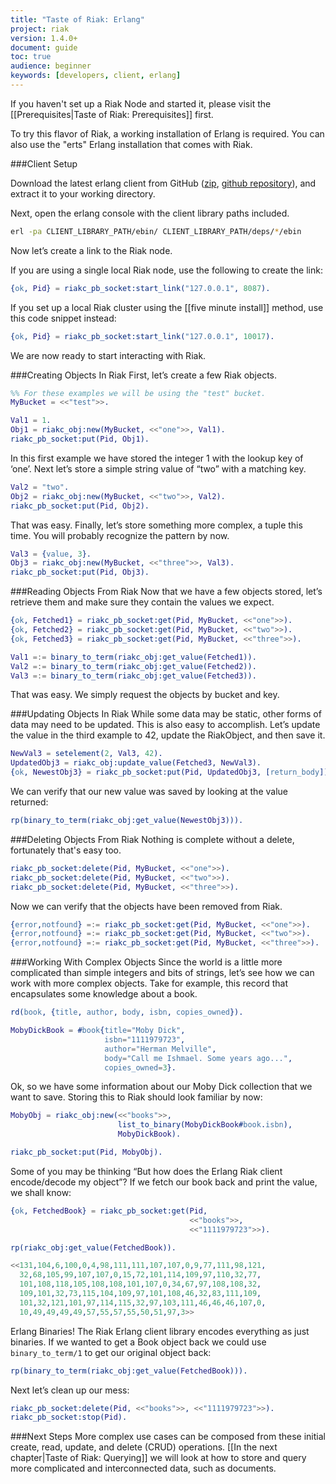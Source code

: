 ```yaml
---
title: "Taste of Riak: Erlang"
project: riak
version: 1.4.0+
document: guide
toc: true
audience: beginner
keywords: [developers, client, erlang]
---
```


If you haven't set up a Riak Node and started it, please visit the [[Prerequisites|Taste of Riak: Prerequisites]] first.

To try this flavor of Riak, a working installation of Erlang is required. You can also use the "erts" Erlang installation that comes with Riak. 

###Client Setup

Download the latest erlang client from GitHub ([zip](https://github.com/basho/riak-erlang-client/archive/master.zip), [github repository](https://github.com/basho/riak-erlang-client/)), and extract it to your working directory.

Next, open the erlang console with the client library paths included.

```bash
erl -pa CLIENT_LIBRARY_PATH/ebin/ CLIENT_LIBRARY_PATH/deps/*/ebin
```

Now let’s create a link to the Riak node.  

If you are using a single local Riak node, use the following to create the link:

```erlang
{ok, Pid} = riakc_pb_socket:start_link("127.0.0.1", 8087).
```

If you set up a local Riak cluster using the [[five minute install]] method, use this code snippet instead:

```erlang
{ok, Pid} = riakc_pb_socket:start_link("127.0.0.1", 10017).
```

We are now ready to start interacting with Riak.

###Creating Objects In Riak
First, let’s create a few Riak objects.

```erlang
%% For these examples we will be using the "test" bucket.
MyBucket = <<"test">>.

Val1 = 1.
Obj1 = riakc_obj:new(MyBucket, <<"one">>, Val1).
riakc_pb_socket:put(Pid, Obj1).
```

In this first example we have stored the integer 1 with the lookup key of ‘one’.  Next let’s store a simple string value of “two” with a matching key.

```erlang
Val2 = "two".
Obj2 = riakc_obj:new(MyBucket, <<"two">>, Val2).
riakc_pb_socket:put(Pid, Obj2).
```

That was easy.  Finally, let’s store something more complex, a tuple this time.  You will probably recognize the pattern by now.

```erlang
Val3 = {value, 3}.
Obj3 = riakc_obj:new(MyBucket, <<"three">>, Val3).
riakc_pb_socket:put(Pid, Obj3).
```

###Reading Objects From Riak
Now that we have a few objects stored, let’s retrieve them and make sure they contain the values we expect.

```erlang
{ok, Fetched1} = riakc_pb_socket:get(Pid, MyBucket, <<"one">>).
{ok, Fetched2} = riakc_pb_socket:get(Pid, MyBucket, <<"two">>).
{ok, Fetched3} = riakc_pb_socket:get(Pid, MyBucket, <<"three">>).

Val1 =:= binary_to_term(riakc_obj:get_value(Fetched1)).
Val2 =:= binary_to_term(riakc_obj:get_value(Fetched2)).
Val3 =:= binary_to_term(riakc_obj:get_value(Fetched3)).
```

That was easy.  We simply request the objects by bucket and key. 

###Updating Objects In Riak
While some data may be static, other forms of data may need to be updated.  This is also easy to accomplish.  Let’s update the value in the third example to 42, update the RiakObject, and then save it.  

```erlang
NewVal3 = setelement(2, Val3, 42).
UpdatedObj3 = riakc_obj:update_value(Fetched3, NewVal3).
{ok, NewestObj3} = riakc_pb_socket:put(Pid, UpdatedObj3, [return_body]).
```

We can verify that our new value was saved by looking at the value returned:

```erlang
rp(binary_to_term(riakc_obj:get_value(NewestObj3))).
```

###Deleting Objects From Riak
Nothing is complete without a delete, fortunately that's easy too.

```erlang
riakc_pb_socket:delete(Pid, MyBucket, <<"one">>).
riakc_pb_socket:delete(Pid, MyBucket, <<"two">>).
riakc_pb_socket:delete(Pid, MyBucket, <<"three">>).
```

Now we can verify that the objects have been removed from Riak.

```erlang
{error,notfound} =:= riakc_pb_socket:get(Pid, MyBucket, <<"one">>).
{error,notfound} =:= riakc_pb_socket:get(Pid, MyBucket, <<"two">>).
{error,notfound} =:= riakc_pb_socket:get(Pid, MyBucket, <<"three">>).
```

###Working With Complex Objects
Since the world is a little more complicated than simple integers and bits of strings, let’s see how we can work with more complex objects.  Take for example, this record that encapsulates some knowledge about a book.

```erlang
rd(book, {title, author, body, isbn, copies_owned}).

MobyDickBook = #book{title="Moby Dick", 
                     isbn="1111979723", 
                     author="Herman Melville", 
                     body="Call me Ishmael. Some years ago...", 
                     copies_owned=3}.
```

Ok, so we have some information about our Moby Dick collection that we want to save.  Storing this to Riak should look familiar by now:

```erlang
MobyObj = riakc_obj:new(<<"books">>, 
                        list_to_binary(MobyDickBook#book.isbn), 
                        MobyDickBook).

riakc_pb_socket:put(Pid, MobyObj).
```

Some of you may be thinking “But how does the Erlang Riak client encode/decode my object”?  If we fetch our book back and print the value, we shall know:

```erlang
{ok, FetchedBook} = riakc_pb_socket:get(Pid, 
                                        <<"books">>, 
                                        <<"1111979723">>).

rp(riakc_obj:get_value(FetchedBook)).
```

```erlang
<<131,104,6,100,0,4,98,111,111,107,107,0,9,77,111,98,121,
  32,68,105,99,107,107,0,15,72,101,114,109,97,110,32,77,
  101,108,118,105,108,108,101,107,0,34,67,97,108,108,32,
  109,101,32,73,115,104,109,97,101,108,46,32,83,111,109,
  101,32,121,101,97,114,115,32,97,103,111,46,46,46,107,0,
  10,49,49,49,49,57,55,57,55,50,51,97,3>>
```

Erlang Binaries!  The Riak Erlang client library encodes everything as just binaries.  If we wanted to get a Book object back we could use `binary_to_term/1` to get our original object back:

```erlang
rp(binary_to_term(riakc_obj:get_value(FetchedBook))).
```

Next let’s clean up our mess:

```erlang
riakc_pb_socket:delete(Pid, <<"books">>, <<"1111979723">>).
riakc_pb_socket:stop(Pid).
```

###Next Steps
More complex use cases can be composed from these initial create, read, update, and delete (CRUD) operations. [[In the next chapter|Taste of Riak: Querying]] we will look at how to store and query more complicated and interconnected data, such as documents.  




